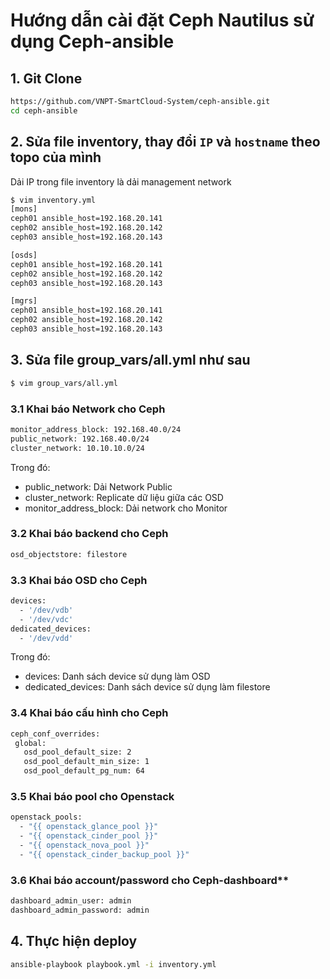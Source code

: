 # Hướng dẫn cài đặt Ceph Nautilus sử dụng Ceph-ansible
## 1. Git Clone
```sh
https://github.com/VNPT-SmartCloud-System/ceph-ansible.git
cd ceph-ansible
```
## 2. Sửa file inventory, thay đổi `IP` và `hostname` theo topo của mình

Dải IP trong file inventory là dải management network

```sh
$ vim inventory.yml
[mons]
ceph01 ansible_host=192.168.20.141
ceph02 ansible_host=192.168.20.142
ceph03 ansible_host=192.168.20.143

[osds]
ceph01 ansible_host=192.168.20.141
ceph02 ansible_host=192.168.20.142
ceph03 ansible_host=192.168.20.143

[mgrs]
ceph01 ansible_host=192.168.20.141
ceph02 ansible_host=192.168.20.142
ceph03 ansible_host=192.168.20.143
```
## 3. Sửa file group_vars/all.yml như sau
```sh
$ vim group_vars/all.yml
```
### 3.1 Khai báo Network cho Ceph
```sh
monitor_address_block: 192.168.40.0/24
public_network: 192.168.40.0/24
cluster_network: 10.10.10.0/24
```
Trong đó:
- public_network: Dải Network Public
- cluster_network: Replicate dữ liệu giữa các OSD
- monitor_address_block: Dải network cho Monitor

### 3.2 Khai báo backend cho Ceph
```sh
osd_objectstore: filestore
```
### 3.3 Khai báo OSD cho Ceph
```sh
devices:
  - '/dev/vdb'
  - '/dev/vdc'
dedicated_devices:
  - '/dev/vdd'
```
Trong đó:
- devices: Danh sách device sử dụng làm OSD
- dedicated_devices: Danh sách device sử dụng làm filestore

### 3.4 Khai báo cấu hình cho Ceph
```sh
ceph_conf_overrides:
 global:
   osd_pool_default_size: 2
   osd_pool_default_min_size: 1
   osd_pool_default_pg_num: 64
```
### 3.5 Khai báo pool cho Openstack
```sh
openstack_pools:
  - "{{ openstack_glance_pool }}"
  - "{{ openstack_cinder_pool }}"
  - "{{ openstack_nova_pool }}"
  - "{{ openstack_cinder_backup_pool }}"
```
### 3.6 Khai báo account/password cho Ceph-dashboard**
```sh
dashboard_admin_user: admin
dashboard_admin_password: admin
```
## 4. Thực hiện deploy
```sh
ansible-playbook playbook.yml -i inventory.yml
```
